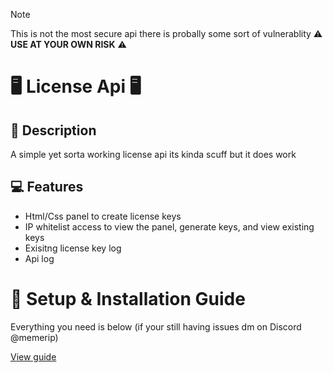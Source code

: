 > [!NOTE]
> This is not the most secure api there is probally some sort of vulnerablity
> ⚠️ <b>USE AT YOUR OWN RISK</b> ⚠️

# 🖥️ License Api 🖥️

## 📰 Description
<P>A simple yet sorta working license api its kinda scuff but it does work</P>

## 💻 Features
<ul>
  <li>Html/Css panel to create license keys</li>
  <li>IP whitelist access to view the panel, generate keys, and view existing keys</li>
  <li>Exisitng license key log</li>
  <li>Api log</li>
</ul>

# 📝 Setup & Installation Guide
<p>Everything you need is below (if your still having issues dm on Discord @memerip)</p>
<a href="https://github.com/Memerip/license-api/blob/main/setup-guide.txt">View guide</a>
